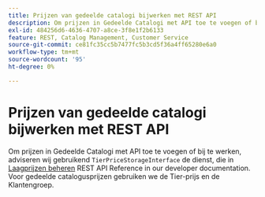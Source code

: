 ```yaml
---
title: Prijzen van gedeelde catalogi bijwerken met REST API
description: Om prijzen in Gedeelde Catalogi met API toe te voegen of bij te werken, adviseren wij het gebruiken van de dienst "TierPriceStorageInterface", die in de [Beheren van laagprijzen](http://devdocs.magento.com/guides/v2.2/rest/modules/catalog-pricing.html#manage-tier-prices) Verwijzing REST API in onze ontwikkelaarsdocumentatie wordt beschreven. Voor gedeelde catalogusprijzen gebruiken we de Tier-prijs en de Klantengroep.
exl-id: 484256d6-4636-4707-a8ce-3f8e1f2b6133
feature: REST, Catalog Management, Customer Service
source-git-commit: ce81fc35cc5b7477fc5b3cd5f36a4ff65280e6a0
workflow-type: tm+mt
source-wordcount: '95'
ht-degree: 0%

---
```


# Prijzen van gedeelde catalogi bijwerken met REST API

Om prijzen in Gedeelde Catalogi met API toe te voegen of bij te werken, adviseren wij gebruikend `TierPriceStorageInterface` de dienst, die in [Laagprijzen beheren](http://devdocs.magento.com/guides/v2.2/rest/modules/catalog-pricing.html#manage-tier-prices) REST API Reference in our developer documentation. Voor gedeelde catalogusprijzen gebruiken we de Tier-prijs en de Klantengroep.
